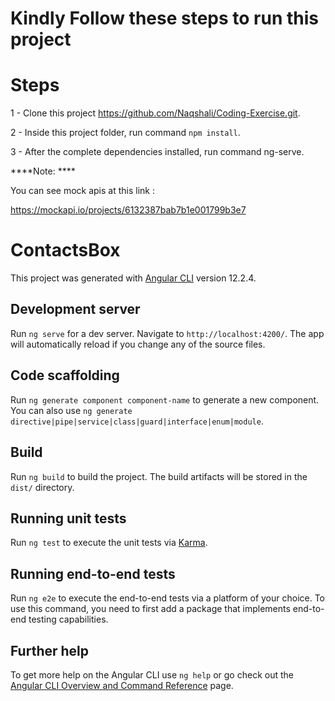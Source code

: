# Kindly Follow these steps to run this project
# Steps

1 - Clone this project https://github.com/Naqshali/Coding-Exercise.git.

2 - Inside this project folder, run command `npm install`.

3 - After the complete dependencies installed, run command ng-serve.

****Note: ****

You can see mock apis at this link :

https://mockapi.io/projects/6132387bab7b1e001799b3e7


# ContactsBox

This project was generated with [Angular CLI](https://github.com/angular/angular-cli) version 12.2.4.

## Development server

Run `ng serve` for a dev server. Navigate to `http://localhost:4200/`. The app will automatically reload if you change any of the source files.

## Code scaffolding

Run `ng generate component component-name` to generate a new component. You can also use `ng generate directive|pipe|service|class|guard|interface|enum|module`.

## Build

Run `ng build` to build the project. The build artifacts will be stored in the `dist/` directory.

## Running unit tests

Run `ng test` to execute the unit tests via [Karma](https://karma-runner.github.io).

## Running end-to-end tests

Run `ng e2e` to execute the end-to-end tests via a platform of your choice. To use this command, you need to first add a package that implements end-to-end testing capabilities.

## Further help

To get more help on the Angular CLI use `ng help` or go check out the [Angular CLI Overview and Command Reference](https://angular.io/cli) page.
